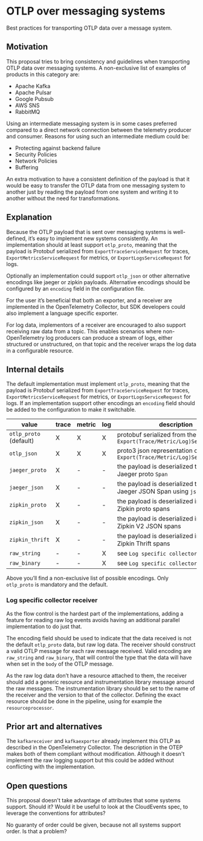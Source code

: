 # OTLP over messaging systems

Best practices for transporting OTLP data over a message system.

## Motivation

This proposal tries to bring consistency and guidelines when transporting
OTLP data over messaging systems. A non-exclusive list of examples
of products in this category are:

* Apache Kafka
* Apache Pulsar
* Google Pubsub
* AWS SNS
* RabbitMQ

Using an intermediate messaging system is in some cases preferred compared to
a direct network connection between the telemetry producer and consumer.
Reasons for using such an intermediate medium could be:

* Protecting against backend failure
* Security Policies
* Network Policies
* Buffering

An extra motivation to have a consistent definition of the payload is that
it would be easy to transfer the OTLP data from one messaging system to
another just by reading the payload from one system and writing it to
another without the need for transformations.

## Explanation

Because the OTLP payload that is sent over messaging systems is
well-defined, it’s easy to implement new systems consistently.
An implementation should at least support `otlp_proto`, meaning that the
payload is Protobuf serialized from `ExportTraceServiceRequest` for traces,
`ExportMetricsServiceRequest` for metrics, or `ExportLogsServiceRequest` for
logs.

Optionally an implementation could support `otlp_json` or other alternative
encodings like jaeger or zipkin payloads. Alternative encodings should be configured
by an `encoding` field in the configuration file.

For the user it’s beneficial that both an exporter, and a receiver are
implemented in the OpenTelemetry Collector, but SDK developers could
also implement a language specific exporter.

For log data, implementors of a receiver are encouraged to also support
receiving raw data from a topic. This enables scenarios where
non-OpenTelemetry log producers can produce a stream of logs, either
structured or unstructured, on that topic and the receiver wraps the log
data in a configurable resource.

## Internal details

The default implementation must implement `otlp_proto`, meaning that the
payload is Protobuf serialized from `ExportTraceServiceRequest` for traces,
`ExportMetricsServiceRequest` for metrics, or `ExportLogsServiceRequest` for
logs. If an implementation support other encodings an `encoding` field should
be added to the configuration to make it switchable.

| value | trace | metric | log | description |
|---|---|---|---|---|
| `otlp_proto` (default) | X | X | X | protobuf serialized from the `Export(Trace/Metric/Log)ServiceRequest` |
| `otlp_json` | X | X | X | proto3 json representation of a `Export(Trace/Metric/Log)ServiceRequest` |
| `jaeger_proto` | X | - | - | the payload is deserialized to a single Jaeger proto `Span` |
| `jaeger_json` | X | - | - | the payload is deserialized to a single Jaeger JSON Span using `jsonpb` |
| `zipkin_proto` | X | - | - | the payload is deserialized into a list of Zipkin proto spans |
| `zipkin_json` | X | - | - | the payload is deserialized into a list of Zipkin V2 JSON spans |
| `zipkin_thrift` | X | - | - | the payload is deserialized into a list of Zipkin Thrift spans |
| `raw_string` | - | - | X | see `Log specific collector receiver` |
| `raw_binary` | - | - | X | see `Log specific collector receiver` |

Above you’ll find a non-exclusive list of possible encodings. Only `otlp_proto`
is mandatory and the default.

### Log specific collector receiver

As the flow control is the hardest part of the implementations, adding a feature
for reading raw log events avoids having an additional parallel
implementation to do just that.

The encoding field should be used to indicate that the data received is not the
default `otlp_proto` data, but raw log data. The receiver should construct a valid
OTLP message for each raw message received. Valid encoding are `raw_string`
and `raw_binary`, that will control the type that the data will have when set
in the `body` of the OTLP message.

As the raw log data don’t have a resource attached to them, the receiver should add
a generic resource and instrumentation library message around the raw messages. The
instrumentation library should be set to the name of the receiver and the version to
that of the collector.  Defining the exact resource should be done in the pipeline,
using for example the `resourceprocessor`.

## Prior art and alternatives

The `kafkareceiver` and `kafkaexporter` already implement this OTLP as
described in the OpenTelemetry Collector. The description in the OTEP
makes both of them compliant without modification. Although it
doesn't implement the raw logging support but this could be added
without conflicting with the implementation.

## Open questions

This proposal doesn't take advantage of attributes that some systems
support. Should it? Would it be useful to look at the CloudEvents
spec, to leverage the conventions for attributes?

No guaranty of order could be given, because not all systems support order.
Is that a problem?
